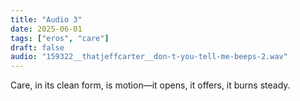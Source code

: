 ```yaml
---
title: "Audio 3"
date: 2025-06-01
tags: ["eros", "care"]
draft: false
audio: "159322__thatjeffcarter__don-t-you-tell-me-beeps-2.wav"
---
```


Care, in its clean form, is motion—it opens, it offers, it burns steady.

